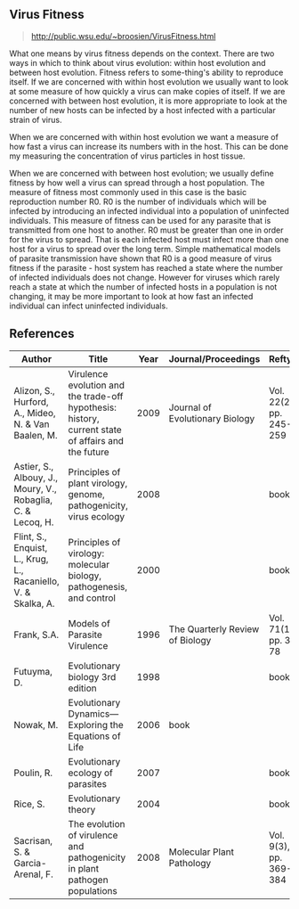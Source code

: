## Virus Fitness

> http://public.wsu.edu/~broosien/VirusFitness.html

What one means by virus fitness depends on the context. There are two ways in which to think about virus evolution: within host evolution and between host evolution. Fitness refers to some-thing's ability to reproduce itself. If we are concerned with within host evolution we usually want to look at some measure of how quickly a virus can make copies of itself. If we are concerned with between host evolution, it is more appropriate to look at the number of new hosts can be infected by a host infected with a particular strain of virus.

When we are concerned with within host evolution we want a measure of how fast a virus can increase its numbers with in the host. This can be done my measuring the concentration of virus particles in host tissue.

When we are concerned with between host evolution; we usually define fitness by how well a virus can spread through a host population. The measure of fitness most commonly used in this case is the basic reproduction number R0. R0 is the number of individuals which will be infected by introducing an infected individual into a population of uninfected individuals. This measure of fitness can be used for any parasite that is transmitted from one host to another. R0 must be greater than one in order for the virus to spread. That is each infected host must infect more than one host for a virus to spread over the long term. Simple mathematical models of parasite transmission have shown that R0 is a good measure of virus fitness if the parasite - host system has reached a state where the number of infected individuals does not change. However for viruses which rarely reach a state at which the number of infected hosts in a population is not changing, it may be more important to look at how fast an infected individual can infect uninfected individuals.

## References

|Author|Title|Year|Journal/Proceedings|Reftype|DOI/URL|
|------|------|------|------|------|------|
|Alizon, S., Hurford, A., Mideo, N. & Van Baalen, M.|Virulence evolution and the trade-off hypothesis: history, current state of affairs and the future|2009|Journal of Evolutionary Biology|Vol. 22(2), pp. 245-259|article|http://dx.doi.org/10.1111/j.1420-9101.2008.01658.x| 
|Astier, S., Albouy, J., Moury, V., Robaglia, C. & Lecoq, H.|Principles of plant virology, genome, pathogenicity, virus ecology|2008||book|| 
|Flint, S., Enquist, L., Krug, L., Racaniello, V. & Skalka, A.|Principles of virology: molecular biology, pathogenesis, and control|2000||book||	 
|Frank, S.A.|Models of Parasite Virulence|1996|The Quarterly Review of Biology|Vol. 71(1), pp. 37-78|article|http://www.journals.uchicago.edu/doi/abs/10.1086/419267| 
|Futuyma, D.|Evolutionary biology 3rd edition|1998||book||
|Nowak, M.|Evolutionary Dynamics—Exploring the Equations of Life|2006|book|| 
|Poulin, R.|Evolutionary ecology of parasites|2007||book|| 
|Rice, S.|Evolutionary theory|2004||book||
|Sacrisan, S. & Garcia-Arenal, F.|The evolution of virulence and pathogenicity in plant pathogen populations|2008|Molecular Plant Pathology|Vol. 9(3), pp. 369-384|article|http://dx.doi.org/10.1111/j.1364-3703.2007.00460.x| 
